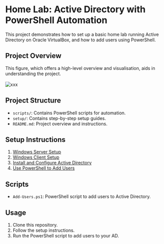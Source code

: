 # Home Lab: Active Directory with PowerShell Automation

This project demonstrates how to set up a basic home lab running Active Directory on Oracle VirtualBox, and how to add users using PowerShell.

## Project Overview
This figure, which offers a high-level overview and visualisation, aids in understanding the project. <br><br>
![xxx](https://github.com/MenakaGodakanda/Home-lab-active-directory/assets/156875412/66b83e32-f94c-4e63-8bf2-477bade5793c)


## Project Structure

- `scripts/`: Contains PowerShell scripts for automation.
- `setup/`: Contains step-by-step setup guides.
- `README.md`: Project overview and instructions.

## Setup Instructions

1. [Windows Server Setup](setup/windows-server-setup.md)
2. [Windows Client Setup](setup/windows-client-setup.md)
3. [Install and Configure Active Directory](setup/active-directory-setup.md)
4. [Use PowerShell to Add Users](setup/powershell-usage.md)

## Scripts

- `Add-Users.ps1`: PowerShell script to add users to Active Directory.

## Usage

1. Clone this repository.
2. Follow the setup instructions.
3. Run the PowerShell script to add users to your AD.
